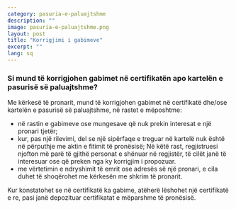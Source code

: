 ```yaml
---
category: pasuria-e-paluajtshme
description: ""
image: pasuria-e-paluajtshme.png
layout: post
title: "Korrigjimi i gabimeve"
excerpt: ""
lang: sq
---
```

<script>
var data = { topics: [
  {
    title: "Korrigjimi i gabimeve",
    text: function(){ return $("#part1").html(); }
  }
]};
</script>

<div id="part1" class="hidden">
<h3>Si mund të korrigjohen gabimet në certifikatën apo kartelën e pasurisë së paluajtshme?</h3>
Me kërkesë të pronarit, mund të korrigjohen gabimet në certifikatë dhe/ose kartelën e pasurisë së paluajtshme, në rastet e mëposhtme:
<ul>
<li>në rastin e gabimeve ose mungesave që nuk prekin interesat e një pronari tjetër; </li>
<li>kur, pas një rilevimi, del se një sipërfaqe e treguar në kartelë nuk është në përputhje me aktin e fitimit të pronësisë; Në këtë rast, regjistruesi njofton më parë të gjithë personat e shënuar në regjistër, të cilët janë të interesuar ose që preken nga ky korrigjim i propozuar.</li>
<li>me vërtetimin e ndryshimit të emrit ose adresës së një pronari, e cila duhet të shoqërohet me kërkesën me shkrim të pronarit.</li>
</ul>
Kur konstatohet se në certifikatë ka gabime, atëherë lëshohet një certifikatë e re, pasi janë depozituar certifikatat e mëparshme të pronësisë.
</div>

<div class="post-content"></div>
